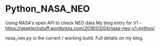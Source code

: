 # Python_NASA_NEO
Using NASA's open API to check NEO data
My blog entry for V1 - https://geektechstuff.wordpress.com/2018/03/04/nasa-neo-v1-python/

nasa_neo.py is the current / working build. Full details on my blog.
